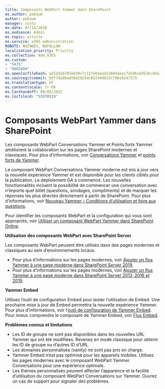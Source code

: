 ```yaml
---
title: Composants WebPart Yammer dans SharePoint
ms.author: pebaum
author: pebaum
manager: scotv
ms.date: 07/16/2020
ms.audience: Admin
ms.topic: article
ms.service: o365-administration
ROBOTS: NOINDEX, NOFOLLOW
localization_priority: Priority
ms.collection: Adm_O365
ms.custom:
- "5475"
- "9002494"
ms.openlocfilehash: a252dab703e639c7c11fe6aead1db04aeecfe54bc6d52bcd4a28433aed4701d5
ms.sourcegitcommit: b5f7da89a650d2915dc652449623c78be6247175
ms.translationtype: HT
ms.contentlocale: fr-FR
ms.lasthandoff: 08/05/2021
ms.locfileid: "53970329"
---
```

# <a name="yammer-web-parts-in-sharepoint"></a>Composants WebPart Yammer dans SharePoint

Les composants WebPart Conversations Yammer et Points forts Yammer améliorent la collaboration sur les pages SharePoint modernes et classiques. Pour plus d’informations, voir [Conversations Yammer](https://support.microsoft.com/office/use-a-yammer-web-part-in-sharepoint-online-a53cfa0c-3d09-42c8-a286-1038a81c59da#conversations)  et [points forts de Yammer](https://support.microsoft.com/office/use-a-yammer-web-part-in-sharepoint-online-a53cfa0c-3d09-42c8-a286-1038a81c59da#highlights).    

Le composant WebPart Conversations Yammer moderne est mis à jour vers la nouvelle expérience Yammer et est disponible pour les clients ciblés pour la publication. Le déploiement GA a commencé. Les nouvelles fonctionnalités incluent la possibilité de commencer une conversation avec n’importe quel billet (questions, sondages, compliments) et de marquer les réponses les plus directes directement à partir de SharePoint. Pour plus d’informations, voir [Nouveau Yammer – Conditions d’utilisation et foire aux questions](https://docs.microsoft.com/yammer/get-started-with-yammer/newyammer-faq).

 Pour identifier les composants WebPart et la configuration qui vous sont appropriés, voir [Utiliser un composant WebPart Yammer dans SharePoint Online](https://support.microsoft.com/office/use-a-yammer-web-part-in-sharepoint-online-a53cfa0c-3d09-42c8-a286-1038a81c59da).  

**Utilisation des composants WebPart avec SharePoint Server**  

Les composants WebPart peuvent être utilisés dans des pages modernes et classiques au sein d’environnements locaux.

- Pour plus d’informations sur les pages modernes, voir [Ajouter un flux Yammer à une page moderne dans SharePoint Server 2019](https://docs.microsoft.com/yammer/integrate-yammer-with-other-apps/embed-a-feed-into-a-sharepoint-site#add-a-yammer-feed-to-a-modern-page-in-sharepoint-server-2019). 
- Pour plus d’informations sur les pages modernes, voir [Ajouter un flux Yammer à une page moderne dans SharePoint Server 2013, 2016 et 2019](https://docs.microsoft.com/yammer/integrate-yammer-with-other-apps/embed-a-feed-into-a-sharepoint-site#add-a-yammer-feed-to-a-classic-page-in-sharepoint-servers-2013-2016-and-2019).

**Yammer Embed**  

Utilisez l’outil de configuration Embed pour tester l’utilisation de Embed. Une prochaine mise à jour de Embed permettra la nouvelle expérience Yammer. Pour plus d’informations, voir l’[outil de configuration de Yammer Embed](https://aka.ms/YammerEmbedConfigureTool). Pour mieux comprendre le composant de Yammer Embed, voir [Flux Embed](https://aka.ms/YammerDevDocs).

**Problèmes connus et limitations**

- Les ID de groupe ne sont pas disponibles dans les nouvelles URL Yammer qui ont été modifiées. Revenez en mode classique pour obtenir les ID de groupe ou d’autres ID d’URL.
- Les domaines personnalisés (vanity) ne sont pas pris en charge.
- Yammer Embed n’est pas optimisé pour les appareils mobiles. Utilisez les pages modernes avec le composant WebPart Yammer Conversations pour une expérience optimale.
- Les thèmes personnalisés peuvent affecter l’apparence et la facilité d’utilisation du composant WebPart Conversations sur Yammer. Ouvrez un cas de support pour signaler des problèmes.